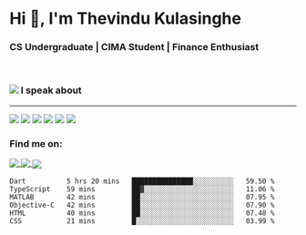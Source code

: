 <h1  align="justify">Hi 👋, I'm Thevindu Kulasinghe</h1>

<h3  align="justify">CS Undergraduate | CIMA Student | Finance Enthusiast</h3>

  <br>



  
  

<span> <h3 style =" align: justify"> <img style = " align: inline  margin: 0px " src="https://img.icons8.com/color/48/000000/talk-male--v1.png"/> I speak about</h3></span>
<hr>

<div margin-left : 10px>
<img  src="https://img.icons8.com/color/48/000000/javascript--v1.png"/>  <img  src="https://img.icons8.com/color/48/000000/typescript.png"/>  <img  src="https://img.icons8.com/color/48/000000/nodejs.png"/>  <img  src="https://img.icons8.com/color/48/000000/react-native.png"/>  <img  src="https://img.icons8.com/fluency/48/000000/azure-1.png"/>  <img  src="https://img.icons8.com/color/48/000000/mongodb.png"/>
<div>
  
  

  <h3  align  =  "justify"  > Find me on:  </h3>
  
 
  
  <a  href  =  "https://www.linkedin.com/in/kulasinghet/"><span style = "vertical-align:middle">  <img src="https://img.icons8.com/color/48/000000/linkedin.png"/>  </a>
    <a  href  =  "https://www.facebook.com/thevinduk"><span style = "vertical-align:middle">  <img src="https://img.icons8.com/color/48/000000/facebook-new.png"/>  </a>
      <a  href  =  "https://twitter.com/kulasinghet"><span style = "vertical-align:middle">  <img src="https://img.icons8.com/color/48/000000/twitter--v1.png"/>  </a>


<!--START_SECTION:waka-->

```text
Dart          5 hrs 20 mins   ███████████████░░░░░░░░░░   59.50 %
TypeScript    59 mins         ██▓░░░░░░░░░░░░░░░░░░░░░░   11.06 %
MATLAB        42 mins         ██░░░░░░░░░░░░░░░░░░░░░░░   07.95 %
Objective-C   42 mins         ██░░░░░░░░░░░░░░░░░░░░░░░   07.90 %
HTML          40 mins         ██░░░░░░░░░░░░░░░░░░░░░░░   07.48 %
CSS           21 mins         █░░░░░░░░░░░░░░░░░░░░░░░░   03.99 %
```

<!--END_SECTION:waka-->
